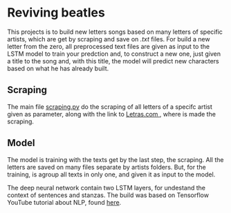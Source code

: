 # Reviving beatles
This projects is to build new letters songs based on many letters of specific artists, which are get by scraping and save on *.txt* files. For build a new letter from the zero, all preprocessed text files are given as input to the LSTM model to train your predction and, to construct a new one, just given a title to the song and, with this title, the model will predict new characters based on what he has already built.

## Scraping

The main file <a href="https://github.com/AntonioNvs/reviving-beatles/blob/main/scraping.py" target="_blank">scraping.py</a> do the scraping of all letters of a specifc artist given as parameter, along with the link to <a href="https://www.letras.com/" target="_blank"> Letras.com </a>, where is made the scraping.

## Model

The model is training with the texts get by the last step, the scraping. All the letters are saved on many files separate by artists folders. But, for the training, is agroup all texts in only one, and given it as input to the model.

The deep neural network contain two LSTM layers, for undestand the context of sentences and stanzas. The build was based on Tensorflow YouTube tutorial about NLP, found <a href="https://www.youtube.com/watch?v=fNxaJsNG3-s" target="_blank">here</a>.
